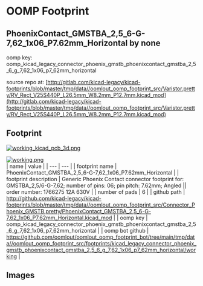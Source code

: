 # OOMP Footprint  
## PhoenixContact_GMSTBA_2,5_6-G-7,62_1x06_P7.62mm_Horizontal  by none  
  
oomp key: oomp_kicad_legacy_connector_phoenix_gmstb_phoenixcontact_gmstba_2,5_6_g_7,62_1x06_p7_62mm_horizontal  
  
source repo at: [http://gitlab.com/kicad-legacy/kicad-footprints/blob/master/tmp/data//oomlout_oomp_footprint_src/Varistor.pretty/RV_Rect_V25S440P_L26.5mm_W8.2mm_P12.7mm.kicad_mod](http://gitlab.com/kicad-legacy/kicad-footprints/blob/master/tmp/data//oomlout_oomp_footprint_src/Varistor.pretty/RV_Rect_V25S440P_L26.5mm_W8.2mm_P12.7mm.kicad_mod)  
## Footprint  
  
[![working_kicad_pcb_3d.png](working_kicad_pcb_3d_600.png)](working_kicad_pcb_3d.png)  
  
[![working.png](working_600.png)](working.png)  
| name | value | 
| --- | --- | 
| footprint name | PhoenixContact_GMSTBA_2,5_6-G-7,62_1x06_P7.62mm_Horizontal | 
| footprint description | Generic Phoenix Contact connector footprint for: GMSTBA_2,5/6-G-7,62; number of pins: 06; pin pitch: 7.62mm; Angled || order number: 1766275 12A 630V | 
| number of pads | 6 | 
| github path | http://github.com/kicad-legacy/kicad-footprints/blob/master/tmp/data//oomlout_oomp_footprint_src/Connector_Phoenix_GMSTB.pretty/PhoenixContact_GMSTBA_2,5_6-G-7,62_1x06_P7.62mm_Horizontal.kicad_mod | 
| oomp key | oomp_kicad_legacy_connector_phoenix_gmstb_phoenixcontact_gmstba_2,5_6_g_7,62_1x06_p7_62mm_horizontal | 
| oomp bot github | https://github.com/oomlout/oomlout_oomp_footprint_bot/tree/main/tmp/data//oomlout_oomp_footprint_src/footprints/kicad_legacy_connector_phoenix_gmstb_phoenixcontact_gmstba_2,5_6_g_7,62_1x06_p7_62mm_horizontal/working | 
## Images  
